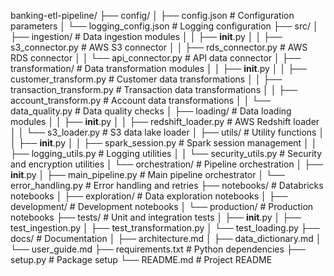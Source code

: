 banking-etl-pipeline/
├── config/
│ ├── config.json # Configuration parameters
│ └── logging_config.json # Logging configuration
├── src/
│ ├── ingestion/ # Data ingestion modules
│ │ ├── **init**.py
│ │ ├── s3_connector.py # AWS S3 connector
│ │ ├── rds_connector.py # AWS RDS connector
│ │ └── api_connector.py # API data connector
│ ├── transformation/ # Data transformation modules
│ │ ├── **init**.py
│ │ ├── customer_transform.py # Customer data transformations
│ │ ├── transaction_transform.py # Transaction data transformations
│ │ ├── account_transform.py # Account data transformations
│ │ └── data_quality.py # Data quality checks
│ ├── loading/ # Data loading modules
│ │ ├── **init**.py
│ │ ├── redshift_loader.py # AWS Redshift loader
│ │ └── s3_loader.py # S3 data lake loader
│ ├── utils/ # Utility functions
│ │ ├── **init**.py
│ │ ├── spark_session.py # Spark session management
│ │ ├── logging_utils.py # Logging utilities
│ │ └── security_utils.py # Security and encryption utilities
│ └── orchestration/ # Pipeline orchestration
│ ├── **init**.py
│ ├── main_pipeline.py # Main pipeline orchestrator
│ └── error_handling.py # Error handling and retries
├── notebooks/ # Databricks notebooks
│ ├── exploration/ # Data exploration notebooks
│ ├── development/ # Development notebooks
│ └── production/ # Production notebooks
├── tests/ # Unit and integration tests
│ ├── **init**.py
│ ├── test_ingestion.py
│ ├── test_transformation.py
│ └── test_loading.py
├── docs/ # Documentation
│ ├── architecture.md
│ ├── data_dictionary.md
│ └── user_guide.md
├── requirements.txt # Python dependencies
├── setup.py # Package setup
└── README.md # Project README
